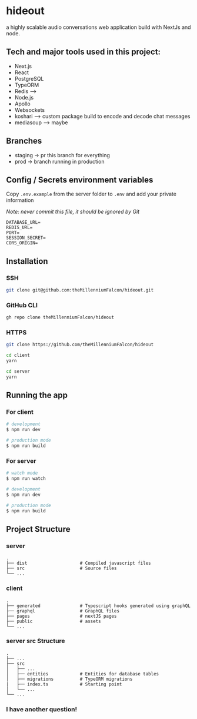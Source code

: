 # hideout
a highly scalable audio conversations web application build with NextJs and node.

## Tech and major tools used in this project:
- Next.js
- React
- PostgreSQL
- TypeORM
- Redis --> 
- Node.js
- Apollo
- Websockets
- koshari --> custom package build to encode and decode chat messages
- mediasoup --> maybe

## Branches

- staging -> pr this branch for everything
- prod -> branch running in production

## Config / Secrets environment variables

Copy `.env.example` from the server folder to `.env` and add your private information

*Note: never commit this file, it should be ignored by Git*

```
DATABASE_URL=
REDIS_URL=
PORT=
SESSION_SECRET=
CORS_ORIGIN=
```

## Installation

### SSH

```bash
git clone git@github.com:theMillenniumFalcon/hideout.git
```

### GitHub CLI

```bash
gh repo clone theMillenniumFalcon/hideout
```

### HTTPS

```bash
git clone https://github.com/theMillenniumFalcon/hideout
```


```bash
cd client
yarn
```

```bash
cd server
yarn
```

## Running the app

### For client
```bash
# development
$ npm run dev

# production mode
$ npm run build
```

### For server
```bash
# watch mode
$ npm run watch

# development
$ npm run dev

# production mode
$ npm run build
```

## Project Structure

### server
    .
    ├── dist                    # Compiled javascript files
    ├── src                     # Source files
    └── ...

### client
    .
    ├── generated               # Typescript hooks generated using graphQL
    ├── graphql                 # GraphQL files
    ├── pages                   # nextJS pages
    ├── public                  # assets
    └── ...

### server src Structure

    .
    ├── ...
    ├── src
    │   ├── ...
    │   ├── entities            # Entities for database tables
    │   ├── migrations          # TypeORM migrations
    |   ├── index.ts            # Starting point
    │   └── ...
    └── ...

### I have another question!
